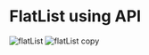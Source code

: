 # FlatList using API
![flatList](https://user-images.githubusercontent.com/65220903/138149153-53f1cc0a-8e16-438a-9c1a-ba30a9e97605.png)
![flatList copy](https://user-images.githubusercontent.com/65220903/138149157-e9683fca-3d96-499e-8194-69657f112210.png)
